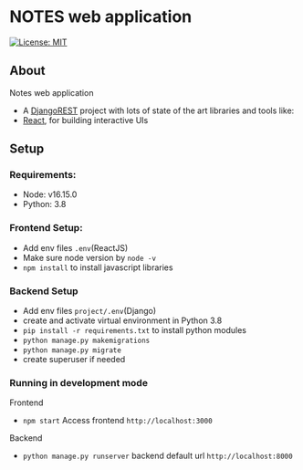 # NOTES web application

[![License: MIT](https://img.shields.io/github/license/vintasoftware/django-react-boilerplate.svg)](LICENSE.txt)

## About

Notes web application

- A [DjangoREST](https://www.django-rest-framework.org/) project with lots of state of the art libraries and tools like:
- [React](https://facebook.github.io/react/), for building interactive UIs

## Setup

### Requirements:
- Node: v16.15.0
- Python: 3.8

### Frontend Setup:
- Add env files `.env`(ReactJS)
- Make sure node version by `node -v`
- `npm install` to install javascript libraries

### Backend Setup
- Add env files `project/.env`(Django)
- create and activate virtual environment in Python 3.8
- `pip install -r requirements.txt` to install python modules
- `python manage.py makemigrations`
- `python manage.py migrate`
- create superuser if needed

### Running in development mode
Frontend 

- `npm start`
Access frontend `http://localhost:3000`

Backend

- `python manage.py runserver`
backend default url `http://localhost:8000`
